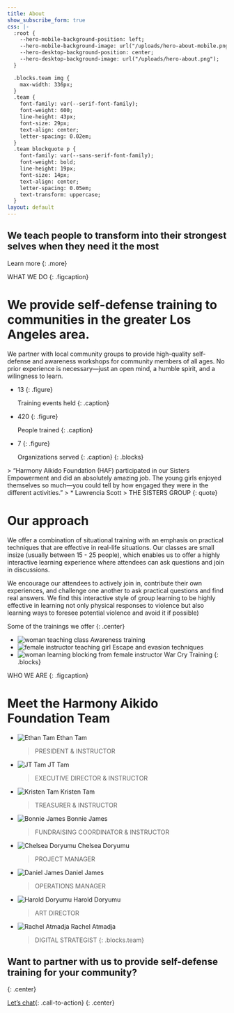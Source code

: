 ```yaml
---
title: About
show_subscribe_form: true
css: |-
  :root {
    --hero-mobile-background-position: left;
    --hero-mobile-background-image: url("/uploads/hero-about-mobile.png");
    --hero-desktop-background-position: center;
    --hero-desktop-background-image: url("/uploads/hero-about.png");
  }

  .blocks.team img {
    max-width: 336px;
  }
  .team {
    font-family: var(--serif-font-family);
    font-weight: 600;
    line-height: 43px;
    font-size: 29px;
    text-align: center;
    letter-spacing: 0.02em;
  }
  .team blockquote p {
    font-family: var(--sans-serif-font-family);
    font-weight: bold;
    line-height: 19px;
    font-size: 14px;
    text-align: center;
    letter-spacing: 0.05em;
    text-transform: uppercase;
  }
layout: default
---
```


<section class="hero">

# We teach people to transform into their strongest selves when they need it the most

Learn more
{: .more}
</section>

WHAT WE DO
{: .figcaption}

# We provide self-defense training to communities in the greater Los Angeles area.

We partner with local community groups to provide high-quality self-defense and awareness workshops for community members of all ages. No prior experience is necessary—just an open mind, a humble spirit, and a wilingness to learn.

<section class="numbers">

* 13
  {: .figure}

  Training events held
  {: .caption}

* 420
  {: .figure}

  People trained
  {: .caption}

* 7
  {: .figure}

  Organizations served
  {: .caption}
{: .blocks}
</section>

<section class="hero image-only" style="background-image: url('/uploads/hero-about-testimonials.png')">
</section>
<section class="hero social-proof">
> “Harmony Aikido Foundation (HAF) participated in our Sisters Empowerment and did an absolutely amazing job. The young girls enjoyed themselves so much—you could tell by how engaged they were in the different activities.”
> * Lawrencia Scott
    > THE SISTERS GROUP
{: quote}
</section>


# Our approach

We offer a combination of situational training with an emphasis on practical techniques that are effective in real-life situations. Our classes are small insize (usually between 15 - 25 people), which enables us to offer a highly interactive learning experience where attendees can ask questions and join in discussions.

We encourage our attendees to actively join in, contribute their own experiences, and challenge one another to ask practical questions and find real answers. We find this interactive style of group learning to be highly effective in learning not only physical responses to violence but also learning ways to foresee potential violence and avoid it if possible)

Some of the trainings we offer
{: .center}

* ![woman teaching class](/uploads/classes-1.png)
  Awareness training
* ![female instructor teaching girl](/uploads/classes-2.png)
  Escape and evasion techniques
* ![woman learning blocking from female instructor](/uploads/classes-3.png)
  War Cry Training
{: .blocks}

WHO WE ARE
{: .figcaption}

# Meet the Harmony Aikido Foundation Team

* ![Ethan Tam](/uploads/team-ethan.png)
  Ethan Tam
  > PRESIDENT & INSTRUCTOR
* ![JT Tam](/uploads/team-jt.png)
  JT Tam
  > EXECUTIVE DIRECTOR & INSTRUCTOR
* ![Kristen Tam](/uploads/team-kristen.png)
  Kristen Tam
  > TREASURER & INSTRUCTOR
* ![Bonnie James](/uploads/team-bonnie.png)
  Bonnie James
  > FUNDRAISING COORDINATOR & INSTRUCTOR
* ![Chelsea Doryumu](/uploads/team-chelsea.png)
  Chelsea Doryumu
  > PROJECT MANAGER
* ![Daniel James](/uploads/team-daniel.png)
  Daniel James
  > OPERATIONS MANAGER
* ![Harold Doryumu](/uploads/team-harold.png)
  Harold Doryumu
  > ART DIRECTOR
* ![Rachel Atmadja](/uploads/team-rachel.png)
  Rachel Atmadja
  > DIGITAL STRATEGIST
{: .blocks.team}

## Want to partner with us to provide self-defense training for your community?
{: .center}

[Let’s chat](/contact){: .call-to-action}
{: .center}

<section class="hero image-only" style="background-image: url('/uploads/hero-about-footer.png')">
</section>